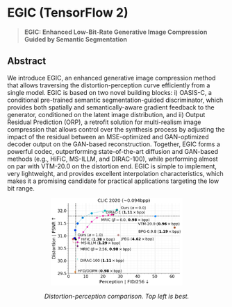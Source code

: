 # EGIC (TensorFlow 2)

> **EGIC: Enhanced Low-Bit-Rate Generative Image Compression Guided by Semantic Segmentation** <br>

## Abstract

We introduce EGIC, an enhanced generative image compression method that allows traversing the distortion-perception 
curve efficiently from a single model. EGIC is based on two novel building blocks: i) OASIS-C, a conditional pre-trained semantic 
segmentation-guided discriminator, which provides both spatially and semantically-aware gradient feedback to the generator, 
conditioned on the latent image distribution, and ii) Output Residual Prediction (ORP), a retrofit solution for multi-realism 
image compression that allows control over the synthesis process by adjusting the impact of the residual between an MSE-optimized 
and GAN-optimized decoder output on the GAN-based reconstruction. Together, EGIC forms a powerful codec, outperforming state-of-the-art 
diffusion and GAN-based methods (e.g., HiFiC, MS-ILLM, and DIRAC-100), while performing almost on par with VTM-20.0 on the distortion end. 
EGIC is simple to implement, very lightweight, and provides excellent interpolation characteristics, which makes it a promising candidate 
for practical applications targeting the low bit range.

<div align=center>
<img src="./doc/assets/teaser_clic2020_v2.png" width="60%">
</div>


<p align="center"><em>Distortion-perception comparison. Top left is best.</em></p>